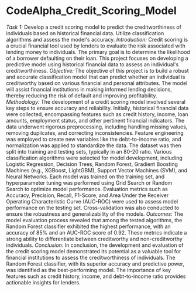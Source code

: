 # CodeAlpha_Credit_Scoring_Model
*Task 1:*
Develop a credit scoring model to predict the creditworthiness of individuals based on historical financial data. Utilize classification algorithms and assess the model's accuracy.
*Introduction:*
Credit scoring is a crucial financial tool used by lenders to evaluate the risk associated with lending money to individuals. The primary goal is to determine the likelihood of a borrower defaulting on their loan. This project focuses on developing a predictive model using historical financial data to assess an individual's creditworthiness.
*Objective:*
The objective of this project is to build a robust and accurate classification model that can predict whether an individual is creditworthy based on various financial and personal attributes. The model will assist financial institutions in making informed lending decisions, thereby reducing the risk of default and improving profitability.
*Methodology:*
The development of a credit scoring model involved several key steps to ensure accuracy and reliability. Initially, historical financial data were collected, encompassing features such as credit history, income, loan amounts, employment status, and other pertinent financial indicators. The data underwent rigorous preprocessing, including handling missing values, removing duplicates, and correcting inconsistencies. Feature engineering was employed to create new variables like the debt-to-income ratio, and normalization was applied to standardize the data. The dataset was then split into training and testing sets, typically in an 80-20 ratio. Various classification algorithms were selected for model development, including Logistic Regression, Decision Trees, Random Forest, Gradient Boosting Machines (e.g., XGBoost, LightGBM), Support Vector Machines (SVM), and Neural Networks. Each model was trained on the training set, and hyperparameter tuning was performed using Grid Search or Random Search to optimize model performance. Evaluation metrics such as Accuracy, Precision, Recall, F1-Score, and Area Under the Receiver Operating Characteristic Curve (AUC-ROC) were used to assess model performance on the testing set. Cross-validation was also conducted to ensure the robustness and generalizability of the models.
*Outcomes:*
The model evaluation process revealed that among the tested algorithms, the Random Forest classifier exhibited the highest performance, with an accuracy of 85% and an AUC-ROC score of 0.92. These metrics indicate a strong ability to differentiate between creditworthy and non-creditworthy individuals.
*Conclusion:*
In conclusion, the development and evaluation of the credit scoring model demonstrated its potential as a valuable tool for financial institutions to assess the creditworthiness of individuals. The Random Forest classifier, with its superior accuracy and predictive power, was identified as the best-performing model. The importance of key features such as credit history, income, and debt-to-income ratio provides actionable insights for lenders.
